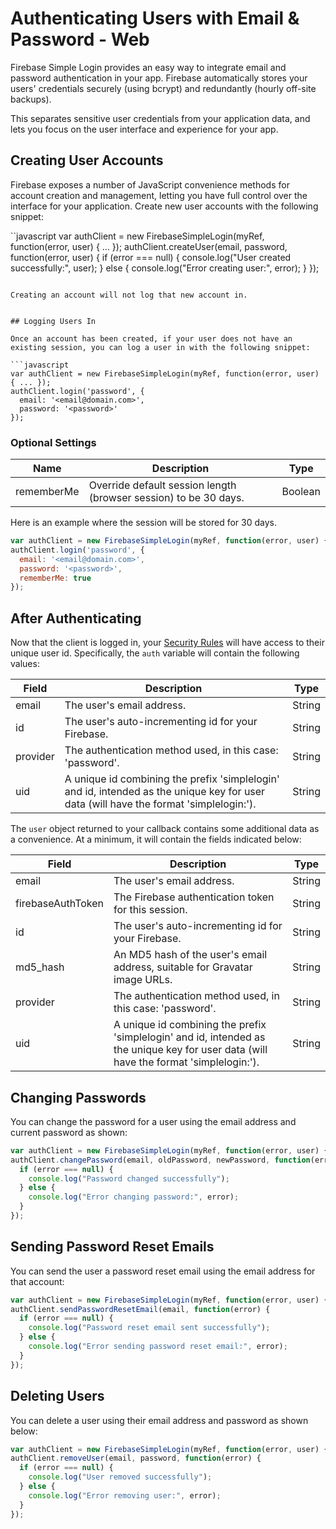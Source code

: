 # Authenticating Users with Email & Password - Web

Firebase Simple Login provides an easy way to integrate email and password authentication in your app. Firebase automatically stores your users' credentials securely (using bcrypt) and redundantly (hourly off-site backups).

This separates sensitive user credentials from your application data, and lets you focus on the user interface and experience for your app.


## Creating User Accounts

Firebase exposes a number of JavaScript convenience methods for account creation and management, letting you have full control over the interface for your application. Create new user accounts with the following snippet:

``javascript
var authClient = new FirebaseSimpleLogin(myRef, function(error, user) { ... });
authClient.createUser(email, password, function(error, user) {
  if (error === null) {
    console.log("User created successfully:", user);
  } else {
    console.log("Error creating user:", error);
  }
});
```

Creating an account will not log that new account in.


## Logging Users In

Once an account has been created, if your user does not have an existing session, you can log a user in with the following snippet:

```javascript
var authClient = new FirebaseSimpleLogin(myRef, function(error, user) { ... });
authClient.login('password', {
  email: '<email@domain.com>',
  password: '<password>'
});
```


###  Optional Settings

| Name | Description | Type |
| --- | --- | --- |
| rememberMe | Override default session length (browser session) to be 30 days. | Boolean |

Here is an example where the session will be stored for 30 days.

```javascript
var authClient = new FirebaseSimpleLogin(myRef, function(error, user) { ... });
authClient.login('password', {
  email: '<email@domain.com>',
  password: '<password>',
  rememberMe: true
});
```


## After Authenticating

Now that the client is logged in, your [Security Rules](https://www.firebase.com/docs/web/guide/securing-data.html) will have access to their unique user id. Specifically, the `auth` variable will contain the following values:

| Field | Description | Type |
| --- | --- | --- |
| email | The user's email address. | String |
| id | The user's auto-incrementing id for your Firebase. | String |
| provider | The authentication method used, in this case: 'password'. | String |
| uid | A unique id combining the prefix 'simplelogin' and id, intended as the unique key for user data (will have the format 'simplelogin:<id>'). | String |

The `user` object returned to your callback contains some additional data as a convenience. At a minimum, it will contain the fields indicated below:

| Field | Description | Type |
| --- | --- | --- |
| email | The user's email address. | String |
| firebaseAuthToken | The Firebase authentication token for this session. | String |
| id | The user's auto-incrementing id for your Firebase. | String |
| md5_hash | An MD5 hash of the user's email address, suitable for Gravatar image URLs. | String |
| provider | The authentication method used, in this case: 'password'. | String |
| uid | A unique id combining the prefix 'simplelogin' and id, intended as the unique key for user data (will have the format 'simplelogin:<id>'). | String |


## Changing Passwords

You can change the password for a user using the email address and current password as shown:

```javascript
var authClient = new FirebaseSimpleLogin(myRef, function(error, user) { ... });
authClient.changePassword(email, oldPassword, newPassword, function(error) {
  if (error === null) {
    console.log("Password changed successfully");
  } else {
    console.log("Error changing password:", error);
  }
});
```


## Sending Password Reset Emails

You can send the user a password reset email using the email address for that account:

```javascript
var authClient = new FirebaseSimpleLogin(myRef, function(error, user) { ... });
authClient.sendPasswordResetEmail(email, function(error) {
  if (error === null) {
    console.log("Password reset email sent successfully");
  } else {
    console.log("Error sending password reset email:", error);
  }
});
```


## Deleting Users

You can delete a user using their email address and password as shown below:

```javascript
var authClient = new FirebaseSimpleLogin(myRef, function(error, user) { ... });
authClient.removeUser(email, password, function(error) {
  if (error === null) {
    console.log("User removed successfully");
  } else {
    console.log("Error removing user:", error);
  }
});
```
